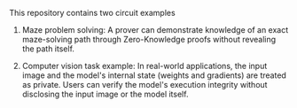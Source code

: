 

This repository contains two circuit examples


1. Maze problem solving: A prover can demonstrate knowledge of an exact maze-solving path through Zero-Knowledge proofs without revealing the path itself.

2. Computer vision task example: In real-world applications, the input image and the model's internal state (weights and gradients) are treated as private. Users can verify the model's execution integrity without disclosing the input image or the model itself.
